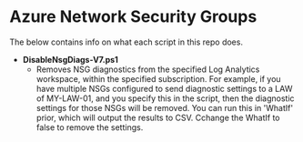 # Azure Network Security Groups

The below contains info on what each script in this repo does.

- **DisableNsgDiags-V7.ps1**
  - Removes NSG diagnostics from the specified Log Analytics workspace, within the specified subscription. For example, if you have multiple NSGs configured to send diagnostic settings to a LAW of MY-LAW-01, and you specify this in the script, then the diagnostic settings for those NSGs will be removed.
    You can run this in 'WhatIf' prior, which will output the results to CSV. Cchange the WhatIf to false to remove the settings.
